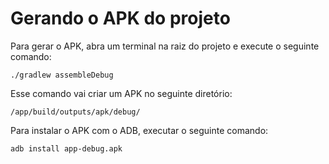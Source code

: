 # Gerando o APK do projeto

Para gerar o APK, abra um terminal na raiz do projeto e execute o seguinte comando:

	./gradlew assembleDebug

Esse comando vai criar um APK no seguinte diretório:

	/app/build/outputs/apk/debug/

Para instalar o APK com o ADB, executar o seguinte comando:

	adb install app-debug.apk
